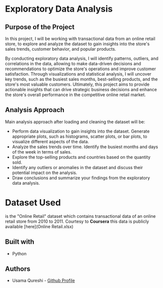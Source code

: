 # Exploratory Data Analysis

##  Purpose of the Project

In this project, I will be working with transactional data from an online retail store, to explore and analyze the dataset to gain insights into the store's sales trends, customer behavior, and popular products.

By conducting exploratory data analysis, I will identify patterns, outliers, and correlations in the data, allowing to make data-driven decisions and recommendations to optimize the store's operations and improve customer satisfaction. Through visualizations and statistical analysis, I will uncover key trends, such as the busiest sales months, best-selling products, and the store's most valuable customers. Ultimately, this project aims to provide actionable insights that can drive strategic business decisions and enhance the store's overall performance in the competitive online retail market.

## Analysis Approach
Main analysis approach after loading and cleaning the dataset will be:

- Perform data visualization to gain insights into the dataset. Generate appropriate plots, such as histograms, scatter plots, or bar plots, to visualize different aspects of the data.
- Analyze the sales trends over time. Identify the busiest months and days of the week in terms of sales.
- Explore the top-selling products and countries based on the quantity sold.
- Identify any outliers or anomalies in the dataset and discuss their potential impact on the analysis.
- Draw conclusions and summarize your findings from the exploratory data analysis.

# Dataset Used
is the "Online Retail" dataset which contains transactional data of an online retail store from 2010 to 2011. Courtesy to **Coursera** this data is publicly available [here](Online Retail.xlsx)


## Built with
+ Python

## Authors
+ Usama Qureshi - [Github Profile](https://github.com/usamaqureshi27)